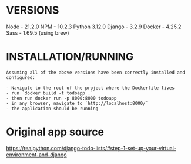 # VERSIONS

Node - 21.2.0
NPM - 10.2.3
Python 3.12.0
Django - 3.2.9
Docker - 4.25.2
Sass - 1.69.5 (using brew)

# INSTALLATION/RUNNING

    Assuming all of the above versions have been correctly installed and configured:

    - Navigate to the root of the project where the Dockerfile lives
    - run `docker build -t todoapp .`
    - then run docker run -p 8000:8000 todoapp
    - in any browser, navigate to `http://localhost:8000/`
    - the application should be running

# Original app source

https://realpython.com/django-todo-lists/#step-1-set-up-your-virtual-environment-and-django

